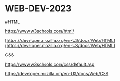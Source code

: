 # WEB-DEV-2023


#HTML 


https://www.w3schools.com/html/


[https://developer.mozilla.org/en-US/docs/Web/HTML](https://developer.mozilla.org/en-US/docs/Web/HTML)


CSS 


https://www.w3schools.com/css/default.asp


https://developer.mozilla.org/en-US/docs/Web/CSS
